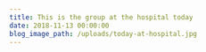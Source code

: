 ```yaml
---
title: This is the group at the hospital today
date: 2018-11-13 00:00:00
blog_image_path: /uploads/today-at-hospital.jpg
---
```


